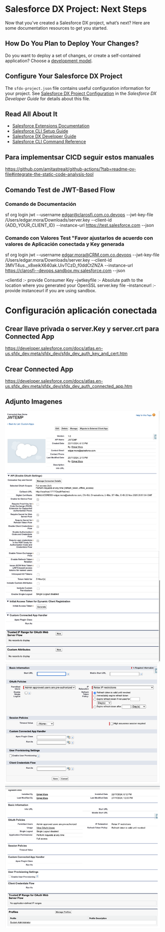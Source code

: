 # Salesforce DX Project: Next Steps

Now that you’ve created a Salesforce DX project, what’s next? Here are some documentation resources to get you started.

## How Do You Plan to Deploy Your Changes?

Do you want to deploy a set of changes, or create a self-contained application? Choose a [development model](https://developer.salesforce.com/tools/vscode/en/user-guide/development-models).

## Configure Your Salesforce DX Project

The `sfdx-project.json` file contains useful configuration information for your project. See [Salesforce DX Project Configuration](https://developer.salesforce.com/docs/atlas.en-us.sfdx_dev.meta/sfdx_dev/sfdx_dev_ws_config.htm) in the _Salesforce DX Developer Guide_ for details about this file.

## Read All About It

- [Salesforce Extensions Documentation](https://developer.salesforce.com/tools/vscode/)
- [Salesforce CLI Setup Guide](https://developer.salesforce.com/docs/atlas.en-us.sfdx_setup.meta/sfdx_setup/sfdx_setup_intro.htm)
- [Salesforce DX Developer Guide](https://developer.salesforce.com/docs/atlas.en-us.sfdx_dev.meta/sfdx_dev/sfdx_dev_intro.htm)
- [Salesforce CLI Command Reference](https://developer.salesforce.com/docs/atlas.en-us.sfdx_cli_reference.meta/sfdx_cli_reference/cli_reference.htm)

## Para implementsar CICD seguir estos manuales
https://github.com/amitastreait/github-actions/?tab=readme-ov-file#integrate-the-static-code-analysis-tool


## Comando Test de JWT-Based Flow

 ### Comando de Documentación
 sf org login jwt --username  edgar@clarosfi.com.co.devops --jwt-key-file /Users/edgar.mora/Downloads/server.key --client-id {ADD_YOUR_CLIENT_ID} --instance-url https://test.salesforce.com --json
 ### Comando con Valores Test "Favor ajustarlos de acuerdo con valores de Aplicación conectada y Key generada
sf org login jwt --username  edgar.mora@CRM.com.co.devops --jwt-key-file /Users/edgar.mora/Downloads/server.key --client-id 3MVT4us._x8xeikX640ak.UivTCzD_f0ddCtZNZA --instance-url https://clarosfi--devops.sandbox.my.salesforce.com --json

  –clientid  :- provide Consumer Key
  –jwtkeyfile :- Absolute path to the location where you generated your OpenSSL server.key file
  –instanceurl :-provide instanceurl if you are using sandbox.

# Configuración aplicación conectada
## Crear llave privada o server.Key y server.crt para Connected App
  https://developer.salesforce.com/docs/atlas.en-us.sfdx_dev.meta/sfdx_dev/sfdx_dev_auth_key_and_cert.htm

## Crear Connected App 
  https://developer.salesforce.com/docs/atlas.en-us.sfdx_dev.meta/sfdx_dev/sfdx_dev_auth_connected_app.htm
  
## Adjunto Imagenes 
![Connected App](StepsConnectedApps/P1.png)
![Connected App](StepsConnectedApps/P2.png)
![Edit Policies](<StepsConnectedApps/Edit Policies.png>)
![On Manage Connected App](<StepsConnectedApps/On Manage Connected App.png>)